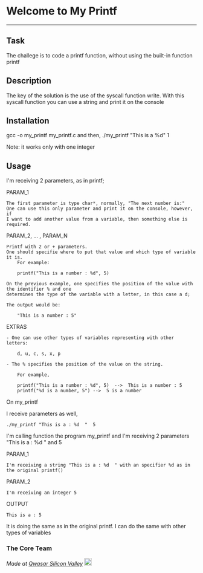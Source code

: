 # Welcome to My Printf
***

## Task
The challege is to code a printf function, without using the built-in function printf

## Description
The key of the solution is the use of the syscall function write. With this syscall function you can use a string and print it on the console


## Installation
gcc -o my_printf my_printf.c
and then,
./my_printf "This is a %d" 1

Note: it works only with one integer

## Usage
I'm receiving 2 parameters, as in printf;

PARAM_1

	The first parameter is type char*, normally, "The next number is:"
	One can use this only parameter and print it on the console, however, if
	I want to add another value from a variable, then something else is required.

PARAM_2, ... , PARAM_N

	Printf with 2 or + parameters.
	One should specifie where to put that value and which type of variable it is.
		For example:

		printf("This is a number : %d", 5)

	On the previous example, one specifies the position of the value with the identifier % and one
	determines the type of the variable with a letter, in this case a d;

	The output would be:

		"This is a number : 5"

EXTRAS

	- One can use other types of variables representing with other letters:

		d, u, c, s, x, p

	- The % specifies the position of the value on the string.

		For example,

		printf("This is a number : %d", 5)  -->  This is a number : 5
		printf("%d is a number, 5") -->  5 is a number


On my_printf

I receive parameters as well,

	./my_printf "This is a : %d  "  5

I'm calling function the program my_printf and I'm receiving 2 parameters "This is a : %d  " and 5

PARAM_1
	
	I'm receiving a string "This is a : %d  " with an specifier %d as in the original printf()

PARAM_2
	
	I'm receiving an integer 5

OUTPUT

	This is a : 5

It is doing the same as in the original printf.
I can do the same with other types of variables

### The Core Team


<span><i>Made at <a href='https://qwasar.io'>Qwasar Silicon Valley</a></i></span>
<span><img alt='Qwasar Silicon Valley Logo' src='https://storage.googleapis.com/qwasar-public/qwasar-logo_50x50.png' width='20px'></span>
